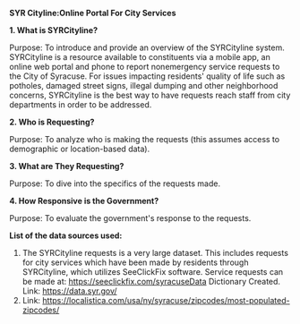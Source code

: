**SYR Cityline:Online Portal For City Services**
  
**1. What is SYRCityline?**

Purpose: To introduce and provide an overview of the SYRCityline system.
SYRCityline is a resource available to constituents via a mobile app, an online web portal and phone to
report nonemergency service requests to the City of Syracuse. For issues impacting residents' quality of
life such as potholes, damaged street signs, illegal dumping and other neighborhood concerns,
SYRCityline is the best way to have requests reach staff from city departments in order to be addressed.

**2. Who is Requesting?**

Purpose: To analyze who is making the requests (this assumes access to demographic or location-based
data).

**3. What are They Requesting?**

Purpose: To dive into the specifics of the requests made.

**4. How Responsive is the Government?**

Purpose: To evaluate the government's response to the requests.

**List of the data sources used:**

1. The SYRCityline requests is a very large dataset. This includes requests for city services which
have been made by residents through SYRCityline, which utilizes SeeClickFix software. Service
requests can be made at: https://seeclickfix.com/syracuseData Dictionary Created.
Link: https://data.syr.gov/
2. Link: https://localistica.com/usa/ny/syracuse/zipcodes/most-populated-zipcodes/

